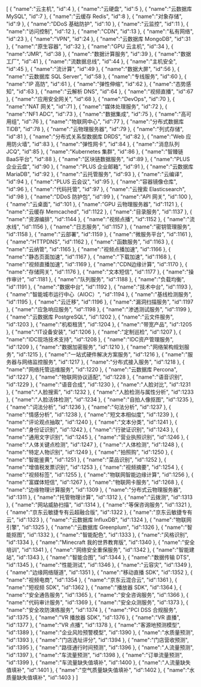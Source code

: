 [
	{
		"name":"云主机",
		"id":4
	},
	{
		"name":"云硬盘",
		"id":5
	},
	{
		"name":"云数据库 MySQL",
		"id":7
	},
	{
		"name":"云缓存 Redis",
		"id":8
	},
	{
		"name":"对象存储",
		"id":9
	},
	{
		"name":"DDoS 基础防护",
		"id":10
	},
	{
		"name":"云监控",
		"id":11
	},
	{
		"name":"访问控制",
		"id":12
	},
	{
		"name":"CDN",
		"id":13
	},
	{
		"name":"私有网络",
		"id":23
	},
	{
		"name":"VPN",
		"id":24
	},
	{
		"name":"云数据库 MongoDB",
		"id":31
	},
	{
		"name":"原生容器",
		"id":32
	},
	{
		"name":"GPU 云主机",
		"id":34
	},
	{
		"name":"JMR",
		"id":38
	},
	{
		"name":"数据计算服务",
		"id":39
	},
	{
		"name":"数据工厂",
		"id":41
	},
	{
		"name":"流数据总线",
		"id":44
	},
	{
		"name":"主机安全",
		"id":45
	},
	{
		"name":"流计算",
		"id":49
	},
	{
		"name":"数据大屏",
		"id":56
	},
	{
		"name":"云数据库 SQL Server",
		"id":58
	},
	{
		"name":"专线服务",
		"id":60
	},
	{
		"name":"IP 高防",
		"id":61
	},
	{
		"name":"弹性伸缩",
		"id":62
	},
	{
		"name":"态势感知",
		"id":63
	},
	{
		"name":"云解析 DNS",
		"id":64
	},
	{
		"name":"视频直播",
		"id":67
	},
	{
		"name":"应用安全网关",
		"id":68
	},
	{
		"name":"DevOps",
		"id":70
	},
	{
		"name":"NAT 网关",
		"id":71
	},
	{
		"name":"媒体处理服务",
		"id":72
	},
	{
		"name":"NF1 ADC",
		"id":73
	},
	{
		"name":"数据集成",
		"id":75
	},
	{
		"name":"高可用组",
		"id":76
	},
	{
		"name":"物联网中心",
		"id":77
	},
	{
		"name":"分布式数据库 TiDB",
		"id":78
	},
	{
		"name":"云物理服务器",
		"id":79
	},
	{
		"name":"列式存储",
		"id":81
	},
	{
		"name":"分布式关系型数据库 DRDS",
		"id":82
	},
	{
		"name":"Web 应用防火墙",
		"id":83
	},
	{
		"name":"弹性网卡",
		"id":84
	},
	{
		"name":"消息队列 JCQ",
		"id":85
	},
	{
		"name":"Kubernetes 集群",
		"id":86
	},
	{
		"name":"智臻链BaaS平台",
		"id":88
	},
	{
		"name":"区块链数据服务",
		"id":89
	},
	{
		"name":"PLUS 企业云盘",
		"id":90
	},
	{
		"name":"PLUS 企业邮箱",
		"id":91
	},
	{
		"name":"云数据库 MariaDB",
		"id":92
	},
	{
		"name":"云托管服务",
		"id":93
	},
	{
		"name":"云编译",
		"id":94
	},
	{
		"name":"PLUS 云会议",
		"id":95
	},
	{
		"name":"容器镜像仓库",
		"id":96
	},
	{
		"name":"代码托管",
		"id":97
	},
	{
		"name":"云搜索 Elasticsearch",
		"id":98
	},
	{
		"name":"DDoS 防护包",
		"id":99
	},
	{
		"name":"API 网关",
		"id":100
	},
	{
		"name":"云桌面",
		"id":101
	},
	{
		"name":"GPU 云物理服务器",
		"id":1121
	},
	{
		"name":"云缓存 Memcached",
		"id":1122
	},
	{
		"name":"目录服务",
		"id":1137
	},
	{
		"name":"资源编排",
		"id":1144
	},
	{
		"name":"视频点播",
		"id":1152
	},
	{
		"name":"流水线",
		"id":1156
	},
	{
		"name":"日志服务",
		"id":1157
	},
	{
		"name":"密钥管理服务",
		"id":1158
	},
	{
		"name":"云部署",
		"id":1159
	},
	{
		"name":"微服务平台",
		"id":1161
	},
	{
		"name":"HTTPDNS",
		"id":1162
	},
	{
		"name":"函数服务",
		"id":1163
	},
	{
		"name":"云纳管",
		"id":1165
	},
	{
		"name":"视频点播加速",
		"id":1166
	},
	{
		"name":"静态页面加速",
		"id":1167
	},
	{
		"name":"下载加速",
		"id":1168
	},
	{
		"name":"视频直播加速",
		"id":1169
	},
	{
		"name":"CDN边缘计算",
		"id":1170
	},
	{
		"name":"存储网关",
		"id":1176
	},
	{
		"name":"文本短信",
		"id":1177
	},
	{
		"name":"操作审计",
		"id":1181
	},
	{
		"name":"队列服务",
		"id":1188
	},
	{
		"name":"负载均衡",
		"id":1191
	},
	{
		"name":"数据中台",
		"id":1192
	},
	{
		"name":"技术中台",
		"id":1193
	},
	{
		"name":"智能城市运行中心（AIOC）",
		"id":1194
	},
	{
		"name":"基线检测服务",
		"id":1195
	},
	{
		"name":"云迁移",
		"id":1196
	},
	{
		"name":"漏洞扫描服务",
		"id":1197
	},
	{
		"name":"应急响应服务",
		"id":1198
	},
	{
		"name":"渗透测试服务",
		"id":1199
	},
	{
		"name":"云数据库 PostgreSQL",
		"id":1202
	},
	{
		"name":"云文件服务",
		"id":1203
	},
	{
		"name":"机柜租赁",
		"id":1204
	},
	{
		"name":"带宽产品",
		"id":1205
	},
	{
		"name":"IT设备安装",
		"id":1206
	},
	{
		"name":"定制巡检",
		"id":1207
	},
	{
		"name":"IDC现场技术支持",
		"id":1208
	},
	{
		"name":"IDC资产管理服务",
		"id":1209
	},
	{
		"name":"数据加密服务",
		"id":1210
	},
	{
		"name":"网络架构规划服务",
		"id":1215
	},
	{
		"name":"一站式硬件解决方案服务",
		"id":1216
	},
	{
		"name":"服务器与网络监控服务",
		"id":1217
	},
	{
		"name":"分布式接入服务",
		"id":1218
	},
	{
		"name":"网络托管运维服务",
		"id":1220
	},
	{
		"name":"云数据库 Percona",
		"id":1227
	},
	{
		"name":"物联网协议适配",
		"id":1228
	},
	{
		"name":"语音识别",
		"id":1229
	},
	{
		"name":"语音合成",
		"id":1230
	},
	{
		"name":"人脸对比",
		"id":1231
	},
	{
		"name":"人脸搜索",
		"id":1232
	},
	{
		"name":"人脸检测与属性分析",
		"id":1233
	},
	{
		"name":"人脸活体检测",
		"id":1234
	},
	{
		"name":"自拍人像抠图",
		"id":1235
	},
	{
		"name":"词法分析",
		"id":1236
	},
	{
		"name":"句法分析",
		"id":1237
	},
	{
		"name":"情感分析",
		"id":1238
	},
	{
		"name":"短文本相似度",
		"id":1239
	},
	{
		"name":"评论观点抽取",
		"id":1240
	},
	{
		"name":"文本分类",
		"id":1241
	},
	{
		"name":"身份证识别",
		"id":1242
	},
	{
		"name":"行驶证识别",
		"id":1243
	},
	{
		"name":"通用文字识别",
		"id":1245
	},
	{
		"name":"营业执照识别",
		"id":1246
	},
	{
		"name":"人体关键点检测",
		"id":1247
	},
	{
		"name":"人体检测",
		"id":1248
	},
	{
		"name":"特定人物识别",
		"id":1249
	},
	{
		"name":"拍照购",
		"id":1250
	},
	{
		"name":"智能鉴黄",
		"id":1251
	},
	{
		"name":"菜品识别",
		"id":1252
	},
	{
		"name":"增值税发票识别",
		"id":1253
	},
	{
		"name":"视频摘要",
		"id":1254
	},
	{
		"name":"视频标签",
		"id":1255
	},
	{
		"name":"物联网智能边缘计算",
		"id":1256
	},
	{
		"name":"富媒体短信",
		"id":1267
	},
	{
		"name":"物联网卡服务",
		"id":1268
	},
	{
		"name":"边缘物理计算服务",
		"id":1309
	},
	{
		"name":"分布式云物理服务器",
		"id":1311
	},
	{
		"name":"托管物理计算",
		"id":1312
	},
	{
		"name":"云拨测",
		"id":1313
	},
	{
		"name":"网站威胁扫描",
		"id":1314
	},
	{
		"name":"等保咨询服务",
		"id":1321
	},
	{
		"name":"京东云敏捷专有云超融合版",
		"id":1322
	},
	{
		"name":"京东云敏捷专有云",
		"id":1323
	},
	{
		"name":"云数据库 InfluxDB",
		"id":1324
	},
	{
		"name":"物联网引擎",
		"id":1325
	},
	{
		"name":"云数据库 Greenplum",
		"id":1326
	},
	{
		"name":"智能抠图",
		"id":1332
	},
	{
		"name":"智能配色",
		"id":1333
	},
	{
		"name":"风格识别",
		"id":1334
	},
	{
		"name":"Minecraft 我的世界教育版",
		"id":1340
	},
	{
		"name":"安全培训",
		"id":1341
	},
	{
		"name":"网络安全重保服务",
		"id":1342
	},
	{
		"name":"智能建站",
		"id":1343
	},
	{
		"name":"智能合图",
		"id":1344
	},
	{
		"name":"数据传输 DTS",
		"id":1345
	},
	{
		"name":"性能测试",
		"id":1346
	},
	{
		"name":"云容灾",
		"id":1349
	},
	{
		"name":"边缘网络隧道",
		"id":1351
	},
	{
		"name":"移动直播 SDK",
		"id":1352
	},
	{
		"name":"视频电商",
		"id":1354
	},
	{
		"name":"京东云混合云",
		"id":1361
	},
	{
		"name":"短视频 SDK",
		"id":1362
	},
	{
		"name":"播放器 SDK",
		"id":1364
	},
	{
		"name":"安全通告服务",
		"id":1365
	},
	{
		"name":"安全咨询服务",
		"id":1366
	},
	{
		"name":"代码审计服务",
		"id":1369
	},
	{
		"name":"安全众测服务",
		"id":1373
	},
	{
		"name":"安全攻防演练服务",
		"id":1374
	},
	{
		"name":"PCI DSS 合规服务",
		"id":1375
	},
	{
		"name":"VR 播放器 SDK",
		"id":1376
	},
	{
		"name":"VR 直播",
		"id":1377
	},
	{
		"name":"VR 点播",
		"id":1378
	},
	{
		"name":"客源地预测模型",
		"id":1389
	},
	{
		"name":"企业风险预警模型",
		"id":1390
	},
	{
		"name":"水质量预测",
		"id":1393
	},
	{
		"name":"门店选址评分",
		"id":1394
	},
	{
		"name":"门店营收预测",
		"id":1395
	},
	{
		"name":"路径通行时间预测",
		"id":1396
	},
	{
		"name":"人流量预测",
		"id":1397
	},
	{
		"name":"车流量预测",
		"id":1398
	},
	{
		"name":"订单流量预测",
		"id":1399
	},
	{
		"name":"车流量缺失值填补",
		"id":1400
	},
	{
		"name":"人流量缺失值填补",
		"id":1401
	},
	{
		"name":"空气质量缺失值填补",
		"id":1402
	},
	{
		"name":"水质量缺失值填补",
		"id":1403
	}
]